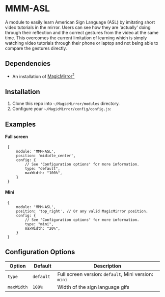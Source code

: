 # MMM-ASL

A module to easily learn American Sign Language (ASL) by imitating short video tutorials in the mirror. Users can see how they are 'actually' doing through their reflection and the correct gestures from the video at the same time. This overcomes the current limitation of learning which is simply watching video tutorials through their phone or laptop and not being able to compare the gestures directly.

## Dependencies
  * An installation of [MagicMirror<sup>2</sup>](https://github.com/MichMich/MagicMirror)

## Installation
 1. Clone this repo into `~/MagicMirror/modules` directory.
 2. Configure your `~/MagicMirror/config/config.js`:

## Examples
#### Full screen
     {
         module: 'MMM-ASL',
         position: 'mididle_center',
         config: {
             // See 'Configuration options' for more information.
             type: "default",
             maxWidth: "100%",
         }
     }
#### Mini
     {
         module: 'MMM-ASL',
         position: 'top_right', // Or any valid MagicMirror position.
         config: {
             // See 'Configuration options' for more information.
             type: "mini",
             maxWidth: "20%",
         }
     }

## Configuration Options

| **Option**         | **Default**    | **Description**                                      |
| ------------------ | -------------- | ---------------------------------------------------- |
| `type`             | `default `     | Full screen version: `default`, Mini version: `mini` |
| `maxWidth`         | `100%`         | Width of the sign language gifs                      |
